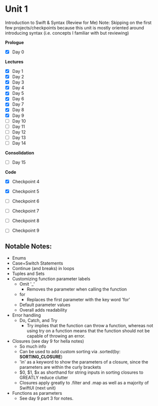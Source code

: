 # Unit 1
Introduction to Swift & Syntax (Review for Me)
Note: Skipping on the first few projects/checkpoints because this unit is mostly oriented around introducing syntax (i.e. concepts I familiar with but reviewing)

**Prologue**
- [x] Day 0

**Lectures**
- [x] Day 1
- [x] Day 2
- [x] Day 3
- [x] Day 4
- [x] Day 5
- [x] Day 6
- [x] Day 7 
- [x] Day 8
- [x] Day 9
- [ ] Day 10
- [ ] Day 11
- [ ] Day 12
- [ ] Day 13
- [ ] Day 14

**Consolidation**
- [ ] Day 15

**Code**
- [x] Checkpoint 4
- [x] Checkpoint 5
- [ ] Checkpoint 6
- [ ] Checkpoint 7
- [ ] Checkpoint 8
- [ ] Checkpoint 9


## Notable Notes:
* Enums
* Case+Switch Statements
* Continue (and breaks) in loops
* Tuples and Sets
* Customizing function parameter labels
  * Omit '\_'
    * Removes the parameter when calling the function
  * for
    * Replaces the first parameter with the key word 'for'
  * Default parameter values
  * Overall adds readability
* Error handling
  * Do, Catch, and Try
    * Try implies that the function can throw a function, whereas not using try on a function means that the function should not be capable of throwing an error.
* Closures (see day 9 for hella notes)
  * So much info
  * Can be used to add custom sorting via .sorted(by: __SORTING_CLOSURE__)
  * 'in' as a keyword to show the parameters of a closure, since the parameters are within the curly brackets
  * $0, $1, $x as shorthand for string inputs in sorting closures to GREATLY reduce clutter
  * Closures apply greatly to .filter and .map as well as a majority of SwiftUI (next unit)
* Functions as parameters
  * See day 9 part 3 for notes.
  
  
